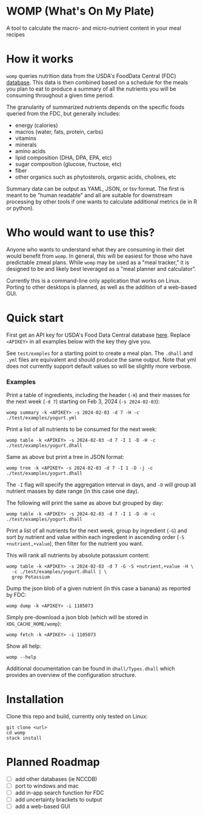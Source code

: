 # WOMP (What's On My Plate)

A tool to calculate the macro- and micro-nutrient content in your meal recipes

# How it works

`womp` queries nutrition data from the USDA's FoodData Central (FDC)
[database](https://fdc.nal.usda.gov/). This data is then combined based on a
schedule for the meals you plan to eat to produce a summary of all the nutrients
you will be consuming throughout a given time period.

The granularity of summarized nutrients depends on the specific foods queried
from the FDC, but generally includes:

* energy (calories)
* macros (water, fats, protein, carbs)
* vitamins
* minerals
* amino acids
* lipid composition (DHA, DPA, EPA, etc)
* sugar composition (glucose, fructose, etc)
* fiber
* other organics such as phytosterols, organic acids, cholines, etc

Summary data can be output as YAML, JSON, or tsv format. The first is meant to
be "human readable" and all are suitable for downstream processing by other
tools if one wants to calculate additional metrics (ie in R or python).

# Who would want to use this?

Anyone who wants to understand what they are consuming in their diet would
benefit from `womp`. In general, this will be easiest for those who have
predictable zmeal plans. While `womp` may be used as a "meal tracker," it is
designed to be and likely best leveraged as a "meal planner and calculator".

Currently this is a command-line only application that works on Linux. Porting
to other desktops is planned, as well as the addition of a web-based GUI.

# Quick start

First get an API key for USDA's Food Data Central database
[here](https://fdc.nal.usda.gov/api-key-signup.html). Replace `<APIKEY>` in
all examples below with the key they give you.

See `test/exmples` for a starting point to create a meal plan. The `.dhall`
and `.yml` files are equivalent and should produce the same output. Note that
yml does not currently support default values so will be slightly more verbose.

### Examples

Print a table of ingredients, including the header (`-H`) and their masses for
the next week (`-d 7`) starting on Feb 3, 2024 (`-s 2024-02-03`):

```
womp summary -k <APIKEY> -s 2024-02-03 -d 7 -H -c ./test/examples/yogurt.yml
```


Print a list of all nutrients to be consumed for the next week:

```
womp table -k <APIKEY> -s 2024-02-03 -d 7 -I 1 -D -H -c ./test/examples/yogurt.dhall
```

Same as above but print a tree in JSON format:

```
womp tree -k <APIKEY> -s 2024-02-03 -d 7 -I 1 -D -j -c ./test/examples/yogurt.dhall
```

The `-I` flag will specify the aggregation interval in days, and `-D` will 
group all nutrient masses by date range (in this case one day).

The following will print the same as above but grouped by day:

```
womp table -k <APIKEY> -s 2024-02-03 -d 7 -I 1 -D -H -c ./test/examples/yogurt.dhall
```

Print a list of all nutrients for the next week, group by ingredient (`-G`)
and sort by nutrient and value within each ingredient in ascending order (`-S
+nutrient,+value`), then filter for the nutrient you want.

This will rank all nutrients by absolute potassium content:

```
womp table -k <APIKEY> -s 2024-02-03 -d 7 -G -S +nutrient,+value -H \
  -c ./test/examples/yogurt.dhall | \
  grep Potassium
```

Dump the json blob of a given nutrient (in this case a banana) as reported by
FDC:

```
womp dump -k <APIKEY> -i 1105073
```

Simply pre-download a json blob (which will be stored in `XDG_CACHE_HOME/womp`):

```
womp fetch -k <APIKEY> -i 1105073
```

Show all help:

```
womp --help
```

Additional documentation can be found in `dhall/Types.dhall` which provides
an overview of the configuration structure.

# Installation

Clone this repo and build, currently only tested on Linux:

```
git clone <url>
cd womp
stack install
```

# Planned Roadmap

* [ ] add other databases (ie NCCDB)
* [ ] port to windows and mac
* [ ] add in-app search function for FDC
* [ ] add uncertainty brackets to output
* [ ] add a web-based GUI
